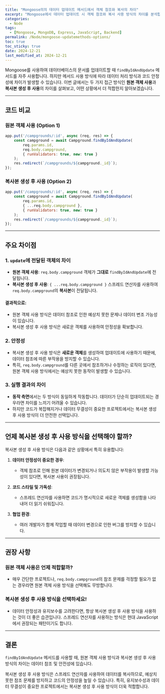 ```yaml
---
title: "Mongoose의의 데이터 업데이트 메서드에서 객체 참조와 복사의 차이"
excerpt: "Mongoose에서 데이터 업데이트 시 객체 참조와 복사 사용 방식의 차이를 분석합니다. 예제를 통해 데이터 안정성과 유지보수성을 고려한 올바른 코딩 방식을 알아보세요."
categories:
  - Node
tags:
  - [Mongoose, MongoDB, Express, JavaScript, Backend]
permalink: /Node/mongoose-updatemethods-options/
toc: true
toc_sticky: true
date: 2024-12-21
last_modified_at: 2024-12-21
---
```


Mongoose를 사용하여 데이터베이스의 문서를 업데이트할 때 `findByIdAndUpdate` 메서드를 자주 사용합니다. 하지만 메서드 사용 방식에 따라 데이터 처리 방식과 코드 안정성에 차이가 발생할 수 있습니다. 이번 글에서는 두 가지 접근 방식인 **원본 객체 사용**과 **복사본 생성 후 사용**의 차이를 살펴보고, 어떤 상황에서 더 적합한지 알아보겠습니다.

---

## 코드 비교

### **원본 객체 사용 (Option 1)**
```javascript
app.put('/campgrounds/:id', async (req, res) => {
    const campground = await Campground.findByIdAndUpdate(
        req.params.id, 
        req.body.campground, 
        { runValidators: true, new: true } 
    ); 
    res.redirect(`/campgrounds/${campground._id}`);
});
```

### **복사본 생성 후 사용 (Option 2)**
```javascript
app.put('/campgrounds/:id', async (req, res) => {
    const campground = await Campground.findByIdAndUpdate(
        req.params.id, 
        { ...req.body.campground }, 
        { runValidators: true, new: true } 
    );
    res.redirect(`/campgrounds/${campground._id}`);
});
```

---

## 주요 차이점

### 1. **`update`에 전달된 객체의 차이**
- **원본 객체 사용**: `req.body.campground` 객체가 **그대로** `findByIdAndUpdate`에 전달됩니다.
- **복사본 생성 후 사용**: `{ ...req.body.campground }` 스프레드 연산자를 사용하여 `req.body.campground`의 **복사본**이 전달됩니다.

#### 결과적으로:
- 원본 객체 사용 방식은 데이터 참조로 인한 예상치 못한 문제나 데이터 변조 가능성이 있습니다.
- 복사본 생성 후 사용 방식은 새로운 객체를 사용하여 안정성을 확보합니다.

### 2. **안정성**
- 복사본 생성 후 사용 방식은 **새로운 객체**를 생성하여 업데이트에 사용하기 때문에, 데이터 참조에 따른 부작용을 방지할 수 있습니다.
- 특히, `req.body.campground`를 다른 곳에서 참조하거나 수정하는 로직이 있다면, 원본 객체 사용 방식에서는 예상치 못한 동작이 발생할 수 있습니다.

### 3. **실행 결과의 차이**
- **동작 측면**에서는 두 방식이 동일하게 작동합니다. 데이터가 단순히 업데이트되는 경우라면 차이를 느끼기 어려울 수 있습니다.
- 하지만 코드가 복잡해지거나 데이터 무결성이 중요한 프로젝트에서는 복사본 생성 후 사용 방식이 더 안전한 선택입니다.

---

## 언제 복사본 생성 후 사용 방식을 선택해야 할까?

복사본 생성 후 사용 방식은 다음과 같은 상황에서 특히 유용합니다:

1. **데이터 안정성이 중요한 경우**:
   - 객체 참조로 인해 원본 데이터가 변경되거나 의도치 않은 부작용이 발생할 가능성이 있다면, 복사본 사용이 권장됩니다.

2. **코드 스타일 및 가독성**:
   - 스프레드 연산자를 사용하면 코드가 명시적으로 새로운 객체를 생성함을 나타내어 더 읽기 쉬워집니다.

3. **협업 환경**:
   - 여러 개발자가 함께 작업할 때 데이터 변경으로 인한 버그를 방지할 수 있습니다.

---

## 권장 사항

### 원본 객체 사용은 언제 적합할까?
- 매우 간단한 프로젝트나, `req.body.campground`의 참조 문제를 걱정할 필요가 없는 경우라면 원본 객체 사용 방식을 선택해도 무방합니다.

### 복사본 생성 후 사용 방식을 선택하세요!
- 데이터 안정성과 유지보수를 고려한다면, 항상 복사본 생성 후 사용 방식을 사용하는 것이 더 좋은 습관입니다. 스프레드 연산자를 사용하는 방식은 현대 JavaScript에서 권장되는 패턴이기도 합니다.

---

## 결론

`findByIdAndUpdate` 메서드를 사용할 때, 원본 객체 사용 방식과 복사본 생성 후 사용 방식의 차이는 데이터 참조 및 안전성에 있습니다. 

복사본 생성 후 사용 방식은 스프레드 연산자를 사용하여 데이터를 복사하므로, 예상치 못한 참조 문제를 방지하고 코드의 안정성을 높일 수 있습니다. 특히, 유지보수성과 데이터 무결성이 중요한 프로젝트에서는 복사본 생성 후 사용 방식이 더욱 적합합니다.

